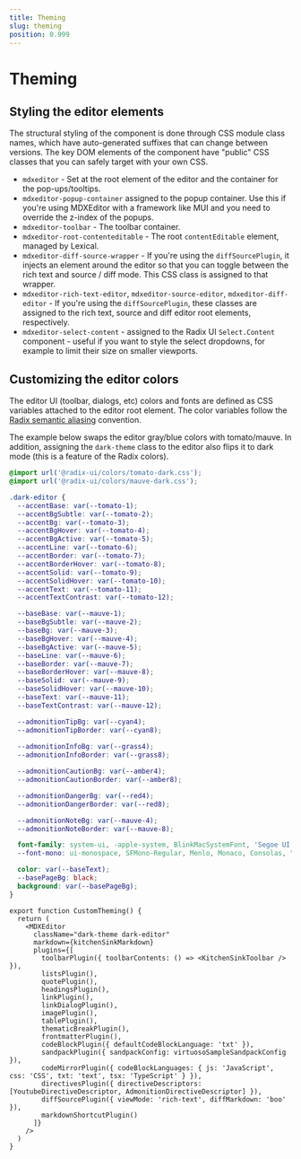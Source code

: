```yaml
---
title: Theming
slug: theming
position: 0.999
---
```


# Theming

## Styling the editor elements

The structural styling of the component is done through CSS module class names, which have auto-generated suffixes that can change between versions. The key DOM elements of the component have "public" CSS classes that you can safely target with your own CSS. 

- `mdxeditor` - Set at the root element of the editor and the container for the pop-ups/tooltips.
- `mdxeditor-popup-container` assigned to the popup container. Use this if you're using MDXEditor with a framework like MUI and you need to override the z-index of the popups.
- `mdxeditor-toolbar` - The toolbar container.
- `mdxeditor-root-contenteditable` - The root `contentEditable` element, managed by Lexical.
- `mdxeditor-diff-source-wrapper` - If you're using the `diffSourcePlugin`, it injects an element around the editor so that you can toggle between the rich text and source / diff mode. This CSS class is assigned to that wrapper.
- `mdxeditor-rich-text-editor`, `mdxeditor-source-editor`, `mdxeditor-diff-editor` - If you're using the `diffSourcePlugin`, these classes are assigned to the rich text, source and diff editor root elements, respectively.
- `mdxeditor-select-content` - assigned to the Radix UI `Select.Content` component - useful if you want to style the select dropdowns, for example to limit their size on smaller viewports.

## Customizing the editor colors

The editor UI (toolbar, dialogs, etc) colors and fonts are defined as CSS variables attached to the editor root element.
The color variables follow the [Radix semantic aliasing](https://www.radix-ui.com/colors/docs/overview/aliasing#semantic-aliases) convention.

The example below swaps the editor gray/blue colors with tomato/mauve. In addition, assigning the `dark-theme` class to the editor also flips it to dark mode (this is a feature of the Radix colors). 

```css
@import url('@radix-ui/colors/tomato-dark.css');
@import url('@radix-ui/colors/mauve-dark.css');

.dark-editor {
  --accentBase: var(--tomato-1);
  --accentBgSubtle: var(--tomato-2);
  --accentBg: var(--tomato-3);
  --accentBgHover: var(--tomato-4);
  --accentBgActive: var(--tomato-5);
  --accentLine: var(--tomato-6);
  --accentBorder: var(--tomato-7);
  --accentBorderHover: var(--tomato-8);
  --accentSolid: var(--tomato-9);
  --accentSolidHover: var(--tomato-10);
  --accentText: var(--tomato-11);
  --accentTextContrast: var(--tomato-12);

  --baseBase: var(--mauve-1);
  --baseBgSubtle: var(--mauve-2);
  --baseBg: var(--mauve-3);
  --baseBgHover: var(--mauve-4);
  --baseBgActive: var(--mauve-5);
  --baseLine: var(--mauve-6);
  --baseBorder: var(--mauve-7);
  --baseBorderHover: var(--mauve-8);
  --baseSolid: var(--mauve-9);
  --baseSolidHover: var(--mauve-10);
  --baseText: var(--mauve-11);
  --baseTextContrast: var(--mauve-12);

  --admonitionTipBg: var(--cyan4);
  --admonitionTipBorder: var(--cyan8);
  
  --admonitionInfoBg: var(--grass4);
  --admonitionInfoBorder: var(--grass8);

  --admonitionCautionBg: var(--amber4);
  --admonitionCautionBorder: var(--amber8);

  --admonitionDangerBg: var(--red4);
  --admonitionDangerBorder: var(--red8);

  --admonitionNoteBg: var(--mauve-4);
  --admonitionNoteBorder: var(--mauve-8);

  font-family: system-ui, -apple-system, BlinkMacSystemFont, 'Segoe UI', Roboto, Oxygen, Ubuntu, Cantarell, 'Open Sans', 'Helvetica Neue', sans-serif;
  --font-mono: ui-monospace, SFMono-Regular, Menlo, Monaco, Consolas, "Liberation Mono", "Courier New", monospace;

  color: var(--baseText);
  --basePageBg: black;
  background: var(--basePageBg);
}
```

```tsx
export function CustomTheming() {
  return (
    <MDXEditor 
      className="dark-theme dark-editor" 
      markdown={kitchenSinkMarkdown} 
      plugins={[
        toolbarPlugin({ toolbarContents: () => <KitchenSinkToolbar /> }),
        listsPlugin(),
        quotePlugin(),
        headingsPlugin(),
        linkPlugin(),
        linkDialogPlugin(),
        imagePlugin(),
        tablePlugin(),
        thematicBreakPlugin(),
        frontmatterPlugin(),
        codeBlockPlugin({ defaultCodeBlockLanguage: 'txt' }),
        sandpackPlugin({ sandpackConfig: virtuosoSampleSandpackConfig }),
        codeMirrorPlugin({ codeBlockLanguages: { js: 'JavaScript', css: 'CSS', txt: 'text', tsx: 'TypeScript' } }),
        directivesPlugin({ directiveDescriptors: [YoutubeDirectiveDescriptor, AdmonitionDirectiveDescriptor] }),
        diffSourcePlugin({ viewMode: 'rich-text', diffMarkdown: 'boo' }),
        markdownShortcutPlugin()
      ]} 
    />
  )
}
```
